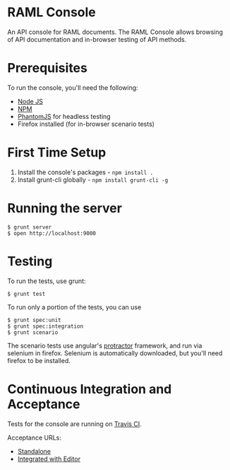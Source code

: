 # RAML Console

An API console for RAML documents. The RAML Console allows browsing of API documentation and in-browser testing of API methods.

# Prerequisites

To run the console, you'll need the following:

* [Node JS](http://nodejs.org/)
* [NPM](https://npmjs.org/)
* [PhantomJS](http://phantomjs.org/) for headless testing
* Firefox installed (for in-browser scenario tests)

# First Time Setup

1. Install the console's packages - `npm install .`
2. Install grunt-cli globally - `npm install grunt-cli -g`

# Running the server

    $ grunt server
    $ open http://localhost:9000

# Testing

To run the tests, use grunt:

    $ grunt test

To run only a portion of the tests, you can use

    $ grunt spec:unit
    $ grunt spec:integration
    $ grunt scenario

The scenario tests use angular's [protractor](https://github.com/angular/protractor) framework, and run via selenium in firefox. Selenium is automatically downloaded, but you'll need firefox to be installed.

# Continuous Integration and Acceptance

Tests for the console are running on [Travis CI](https://magnum.travis-ci.com/restful-api-modeling-lang/console). 

Acceptance URLs:
* [Standalone](https://54.227.235.249/artifacts/console/master/index.acceptance.html)
* [Integrated with Editor](https://54.227.235.249/artifacts/editor/chores/remove-console-dependencies/)
